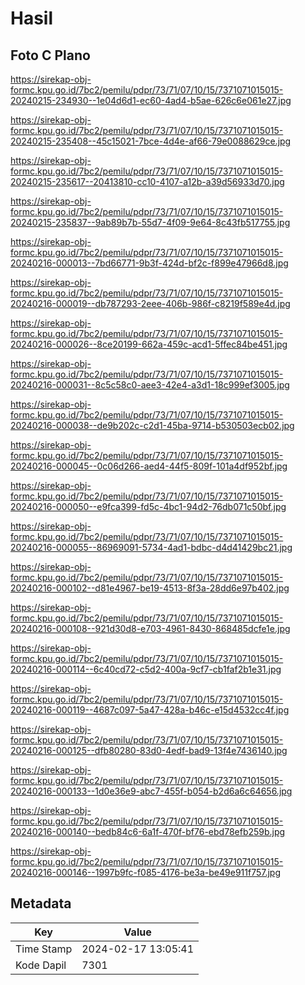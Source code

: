# Hasil

## Foto C Plano

https://sirekap-obj-formc.kpu.go.id/7bc2/pemilu/pdpr/73/71/07/10/15/7371071015015-20240215-234930--1e04d6d1-ec60-4ad4-b5ae-626c6e061e27.jpg

https://sirekap-obj-formc.kpu.go.id/7bc2/pemilu/pdpr/73/71/07/10/15/7371071015015-20240215-235408--45c15021-7bce-4d4e-af66-79e0088629ce.jpg

https://sirekap-obj-formc.kpu.go.id/7bc2/pemilu/pdpr/73/71/07/10/15/7371071015015-20240215-235617--20413810-cc10-4107-a12b-a39d56933d70.jpg

https://sirekap-obj-formc.kpu.go.id/7bc2/pemilu/pdpr/73/71/07/10/15/7371071015015-20240215-235837--9ab89b7b-55d7-4f09-9e64-8c43fb517755.jpg

https://sirekap-obj-formc.kpu.go.id/7bc2/pemilu/pdpr/73/71/07/10/15/7371071015015-20240216-000013--7bd66771-9b3f-424d-bf2c-f899e47966d8.jpg

https://sirekap-obj-formc.kpu.go.id/7bc2/pemilu/pdpr/73/71/07/10/15/7371071015015-20240216-000019--db787293-2eee-406b-986f-c8219f589e4d.jpg

https://sirekap-obj-formc.kpu.go.id/7bc2/pemilu/pdpr/73/71/07/10/15/7371071015015-20240216-000026--8ce20199-662a-459c-acd1-5ffec84be451.jpg

https://sirekap-obj-formc.kpu.go.id/7bc2/pemilu/pdpr/73/71/07/10/15/7371071015015-20240216-000031--8c5c58c0-aee3-42e4-a3d1-18c999ef3005.jpg

https://sirekap-obj-formc.kpu.go.id/7bc2/pemilu/pdpr/73/71/07/10/15/7371071015015-20240216-000038--de9b202c-c2d1-45ba-9714-b530503ecb02.jpg

https://sirekap-obj-formc.kpu.go.id/7bc2/pemilu/pdpr/73/71/07/10/15/7371071015015-20240216-000045--0c06d266-aed4-44f5-809f-101a4df952bf.jpg

https://sirekap-obj-formc.kpu.go.id/7bc2/pemilu/pdpr/73/71/07/10/15/7371071015015-20240216-000050--e9fca399-fd5c-4bc1-94d2-76db071c50bf.jpg

https://sirekap-obj-formc.kpu.go.id/7bc2/pemilu/pdpr/73/71/07/10/15/7371071015015-20240216-000055--86969091-5734-4ad1-bdbc-d4d41429bc21.jpg

https://sirekap-obj-formc.kpu.go.id/7bc2/pemilu/pdpr/73/71/07/10/15/7371071015015-20240216-000102--d81e4967-be19-4513-8f3a-28dd6e97b402.jpg

https://sirekap-obj-formc.kpu.go.id/7bc2/pemilu/pdpr/73/71/07/10/15/7371071015015-20240216-000108--921d30d8-e703-4961-8430-868485dcfe1e.jpg

https://sirekap-obj-formc.kpu.go.id/7bc2/pemilu/pdpr/73/71/07/10/15/7371071015015-20240216-000114--6c40cd72-c5d2-400a-9cf7-cb1faf2b1e31.jpg

https://sirekap-obj-formc.kpu.go.id/7bc2/pemilu/pdpr/73/71/07/10/15/7371071015015-20240216-000119--4687c097-5a47-428a-b46c-e15d4532cc4f.jpg

https://sirekap-obj-formc.kpu.go.id/7bc2/pemilu/pdpr/73/71/07/10/15/7371071015015-20240216-000125--dfb80280-83d0-4edf-bad9-13f4e7436140.jpg

https://sirekap-obj-formc.kpu.go.id/7bc2/pemilu/pdpr/73/71/07/10/15/7371071015015-20240216-000133--1d0e36e9-abc7-455f-b054-b2d6a6c64656.jpg

https://sirekap-obj-formc.kpu.go.id/7bc2/pemilu/pdpr/73/71/07/10/15/7371071015015-20240216-000140--bedb84c6-6a1f-470f-bf76-ebd78efb259b.jpg

https://sirekap-obj-formc.kpu.go.id/7bc2/pemilu/pdpr/73/71/07/10/15/7371071015015-20240216-000146--1997b9fc-f085-4176-be3a-be49e911f757.jpg


## Metadata

| Key        | Value               |
| ---------- | ------------------- |
| Time Stamp | 2024-02-17 13:05:41 |
| Kode Dapil | 7301                |



